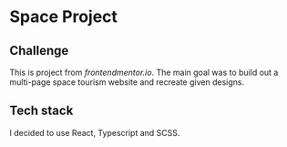 # Space Project

## Challenge
This is project from *frontendmentor.io*. The main goal was to
build out a multi-page space tourism website and recreate given designs.

## Tech stack
I decided to use React, Typescript and SCSS.